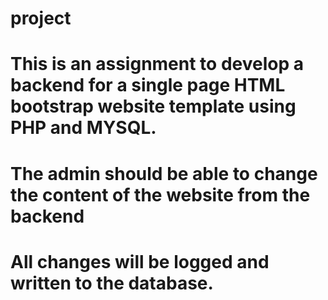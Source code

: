 # project

# This is an assignment to develop a backend for a single page HTML bootstrap website template using PHP and MYSQL.

# The admin should be able to change the content of the website from the backend

# All changes will be logged and written to the database.